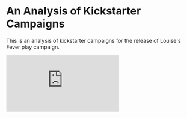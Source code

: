 # An Analysis of Kickstarter Campaigns

This is an analysis of kickstarter campaigns for the release of Louise's Fever play campaign.


![Parent Category Outcomes.png](https://github.com/sethi-rasna/kickstarter-analysis/blob/48f3db6d34b192f12bf519718f886d37729a9494/README.md)
